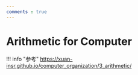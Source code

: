```yaml
---
comments : true
---
```

# Arithmetic for Computer

!!! info "参考"
    https://xuan-insr.github.io/computer_organization/3_arithmetic/

